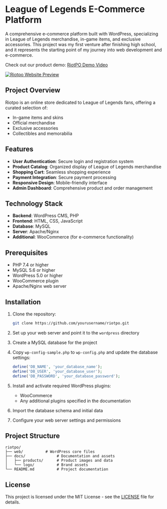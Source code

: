 # League of Legends E-Commerce Platform

A comprehensive e-commerce platform built with WordPress, specializing in League of Legends merchandise, in-game items, and exclusive accessories. This project was my first venture after finishing high school, and it represents the starting point of my journey into web development and e-commerce.

Check out our product demo: [RiotPO Demo Video](https://youtu.be/36pmUOyMXk0)

[![Riotpo Website Preview](https://github-production-user-asset-6210df.s3.amazonaws.com/52969662/281577732-a99acf93-cdaa-41ba-92ea-675b43a23f37.png)](https://youtu.be/36pmUOyMXk0)

## Project Overview

Riotpo is an online store dedicated to League of Legends fans, offering a curated selection of:
- In-game items and skins
- Official merchandise
- Exclusive accessories
- Collectibles and memorabilia

## Features

- **User Authentication**: Secure login and registration system
- **Product Catalog**: Organized display of League of Legends merchandise
- **Shopping Cart**: Seamless shopping experience
- **Payment Integration**: Secure payment processing
- **Responsive Design**: Mobile-friendly interface
- **Admin Dashboard**: Comprehensive product and order management

## Technology Stack

- **Backend**: WordPress CMS, PHP
- **Frontend**: HTML, CSS, JavaScript
- **Database**: MySQL
- **Server**: Apache/Nginx
- **Additional**: WooCommerce (for e-commerce functionality)

## Prerequisites

- PHP 7.4 or higher
- MySQL 5.6 or higher
- WordPress 5.0 or higher
- WooCommerce plugin
- Apache/Nginx web server

## Installation

1. Clone the repository:
   ```bash
   git clone https://github.com/yourusername/riotpo.git
   ```

2. Set up your web server and point it to the `wordpress` directory

3. Create a MySQL database for the project

4. Copy `wp-config-sample.php` to `wp-config.php` and update the database settings:
   ```php
   define('DB_NAME', 'your_database_name');
   define('DB_USER', 'your_database_user');
   define('DB_PASSWORD', 'your_database_password');
   ```

5. Install and activate required WordPress plugins:
   - WooCommerce
   - Any additional plugins specified in the documentation

6. Import the database schema and initial data

7. Configure your web server settings and permissions

## Project Structure

```
riotpo/
├── web/          # WordPress core files
├── docs/              # Documentation and assets
│   ├── products/      # Product images and data
│   └── logo/          # Brand assets
└── README.md          # Project documentation
```

## License

This project is licensed under the MIT License - see the [LICENSE](wordpress/license.txt) file for details.



